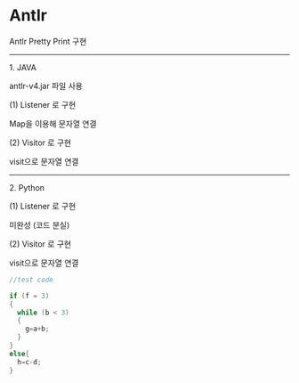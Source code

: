 # Antlr
Antlr Pretty Print 구현

<hr>
1. JAVA

antlr-v4.jar 파일 사용

  (1) Listener 로 구현

  Map을 이용해 문자열 연결

  (2) Visitor 로 구현

  visit으로 문자열 연결

<hr>
2. Python

  (1) Listener 로 구현

  미완성 (코드 분실)

  (2) Visitor 로 구현

  visit으로 문자열 연결



````c
//test code

if (f = 3)
{
  while (b < 3)
  {
    g=a+b;
  }
}
else{
  h=c-d;
}

````

